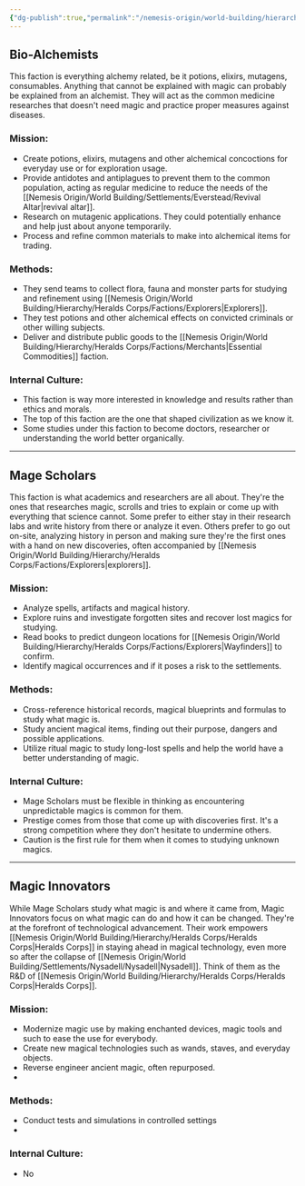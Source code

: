 ```yaml
---
{"dg-publish":true,"permalink":"/nemesis-origin/world-building/hierarchy/heralds-corps/factions/researchers/"}
---
```


## Bio-Alchemists
This faction is everything alchemy related, be it potions, elixirs, mutagens, consumables. Anything that cannot be explained with magic can probably be explained from an alchemist. They will act as the common medicine researches that doesn't need magic and practice proper measures against diseases.

### Mission:
- Create potions, elixirs, mutagens and other alchemical concoctions for everyday use or for exploration usage.
- Provide antidotes and antiplagues to prevent them to the common population, acting as regular medicine to reduce the needs of the [[Nemesis Origin/World Building/Settlements/Everstead/Revival Altar\|revival altar]].
- Research on mutagenic applications. They could potentially enhance and help just about anyone temporarily.
- Process and refine common materials to make into alchemical items for trading.

### Methods:
- They send teams to collect flora, fauna and monster parts for studying and refinement using [[Nemesis Origin/World Building/Hierarchy/Heralds Corps/Factions/Explorers\|Explorers]].
- They test potions and other alchemical effects on convicted criminals or other willing subjects.
- Deliver and distribute public goods to the [[Nemesis Origin/World Building/Hierarchy/Heralds Corps/Factions/Merchants\|Essential Commodities]] faction.

### Internal Culture:
- This faction is way more interested in knowledge and results rather than ethics and morals.
- The top of this faction are the one that shaped civilization as we know it.
- Some studies under this faction to become doctors, researcher or understanding the world better organically.

---
## Mage Scholars
This faction is what academics and researchers are all about. They're the ones that researches magic, scrolls and tries to explain or come up with everything that science cannot. Some prefer to either stay in their research labs and write history from there or analyze it even. Others prefer to go out on-site, analyzing history in person and making sure they're the first ones with a hand on new discoveries, often accompanied by [[Nemesis Origin/World Building/Hierarchy/Heralds Corps/Factions/Explorers\|explorers]].

### Mission:
- Analyze spells, artifacts and magical history.
- Explore ruins and investigate forgotten sites and recover lost magics for studying.
- Read books to predict dungeon locations for [[Nemesis Origin/World Building/Hierarchy/Heralds Corps/Factions/Explorers\|Wayfinders]] to confirm.
- Identify magical occurrences and if it poses a risk to the settlements.

### Methods:
- Cross-reference historical records, magical blueprints and formulas to study what magic is.
- Study ancient magical items, finding out their purpose, dangers and possible applications.
- Utilize ritual magic to study long-lost spells and help the world have a better understanding of magic.

### Internal Culture:
- Mage Scholars must be flexible in thinking as encountering unpredictable magics is common for them.
- Prestige comes from those that come up with discoveries first. It's a strong competition where they don't hesitate to undermine others.
- Caution is the first rule for them when it comes to studying unknown magics.

---
## Magic Innovators
While Mage Scholars study what magic is and where it came from, Magic Innovators focus on what magic can do and how it can be changed. They're at the forefront of technological advancement. Their work empowers [[Nemesis Origin/World Building/Hierarchy/Heralds Corps/Heralds Corps\|Heralds Corps]] in staying ahead in magical technology, even more so after the collapse of [[Nemesis Origin/World Building/Settlements/Nysadell/Nysadell\|Nysadell]]. Think of them as the R&D of [[Nemesis Origin/World Building/Hierarchy/Heralds Corps/Heralds Corps\|Heralds Corps]].

### Mission:
- Modernize magic use by making enchanted devices, magic tools and such to ease the use for everybody.
- Create new magical technologies such as wands, staves, and everyday objects.
- Reverse engineer ancient magic, often repurposed.
- 

### Methods:
- Conduct tests and simulations in controlled settings
- 

### Internal Culture:
- No
